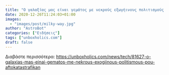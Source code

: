 ```yaml
---
title: "Ο γαλαξίας μας είναι γεμάτος με νεκρούς εξωγήινους πολιτισμούς που αυτοκαταστράφηκαν"
date: 2020-12-26T11:24:03+01:00
images:
  - "images/post/milky-way.jpg"
author: "AstroBot"
categories: ["Ειδήσεις"]
tags: ["unboxholics.com"]
draft: false
---
```




Διαβάστε περισσότερα: https://unboxholics.com/news/tech/81627-o-galaxias-mas-einai-gematos-me-nekrous-exogiinous-politismous-pou-aftokatastrafikan

